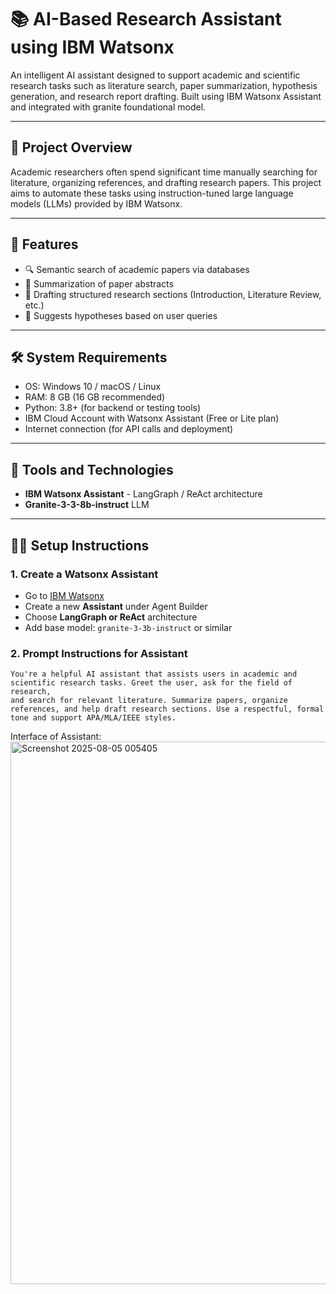 # 📚 AI-Based Research Assistant using IBM Watsonx

An intelligent AI assistant designed to support academic and scientific research tasks such as literature search, paper summarization, hypothesis generation, and research report drafting. Built using IBM Watsonx Assistant and integrated with granite foundational model.

---

## 🧠 Project Overview

Academic researchers often spend significant time manually searching for literature, organizing references, and drafting research papers. This project aims to automate these tasks using instruction-tuned large language models (LLMs) provided by IBM Watsonx.

---

## 🚀 Features

- 🔍 Semantic search of academic papers via databases
- 🧾 Summarization of paper abstracts
- 📖 Drafting structured research sections (Introduction, Literature Review, etc.)  
- 🧠 Suggests hypotheses based on user queries  

---

## 🛠 System Requirements

- OS: Windows 10 / macOS / Linux  
- RAM: 8 GB (16 GB recommended)  
- Python: 3.8+ (for backend or testing tools)  
- IBM Cloud Account with Watsonx Assistant (Free or Lite plan)  
- Internet connection (for API calls and deployment)

---

## 🧰 Tools and Technologies

- **IBM Watsonx Assistant** - LangGraph / ReAct architecture  
- **Granite-3-3-8b-instruct** LLM  

---

## 🧑‍💻 Setup Instructions

### 1. Create a Watsonx Assistant
- Go to [IBM Watsonx](https://www.ibm.com/watsonx)
- Create a new **Assistant** under Agent Builder
- Choose **LangGraph or ReAct** architecture
- Add base model: `granite-3-3b-instruct` or similar

### 2. Prompt Instructions for Assistant
```
You're a helpful AI assistant that assists users in academic and scientific research tasks. Greet the user, ask for the field of research,
and search for relevant literature. Summarize papers, organize references, and help draft research sections. Use a respectful, formal tone and support APA/MLA/IEEE styles.
```
Interface of Assistant:
<img width="1900" height="868" alt="Screenshot 2025-08-05 005405" src="https://github.com/user-attachments/assets/b98925c2-d869-4269-ab3b-d332f41a7d93" />


